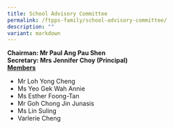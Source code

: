 ```yaml
---
title: School Advisory Committee
permalink: /ftpps-family/school-advisory-committee/
description: ""
variant: markdown
---
```

**Chairman: Mr Paul Ang Pau Shen**
<br>
<b>Secretary: Mrs Jennifer Choy (Principal)</b>
<br>
<b><u>Members</u></b>
* Mr Loh Yong Cheng
* Ms Yeo Gek Wah Annie
* Ms Esther Foong-Tan
* Mr Goh Chong Jin Junasis
* Ms Lin Suling
* Varlerie Cheng
